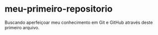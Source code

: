 # meu-primeiro-repositorio
Buscando aperfeiçoar meu conhecimento em Git e GitHub através deste primeiro arquivo.
